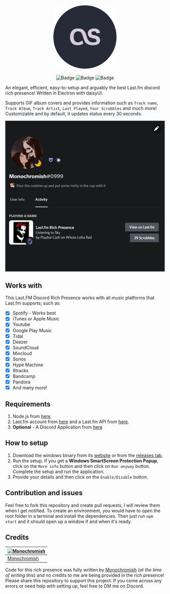 <p align="center">
<img width="200" src="https://raw.githubusercontent.com/Monochromish/Last.fm-Discord-Rich-Presence/main/src/icons/logo.png" alt="Logo">
<br><br>
<img src="https://img.shields.io/github/v/release/Monochromish/Last.fm-Discord-Rich-Presence?color=302f3d&include_prereleases&style=for-the-badge" alt="Badge">
<img src="https://img.shields.io/github/stars/Monochromish/Last.fm-Discord-Rich-Presence?color=302f3d&style=for-the-badge" alt="Badge">
<img src="https://img.shields.io/github/forks/Monochromish/Last.fm-Discord-Rich-Presence?color=302f3d&style=for-the-badge" alt="Badge">
</p>

An elegant, efficient, easy-to-setup and arguably the best Last.fm discord rich presence! Written in Electron with daisyUI.

Supports GIF album covers and provides information such as `Track name`, `Track Album`, `Track Artist`, `Last Played`, `Your Scrobbles` and much more!
Customizable and by default, it updates status every 30 seconds.

![Example](Example.gif 'Example')

## Works with

This Last.FM Discord Rich Presence works with all music platforms that Last.fm supports; such as:

- [x] Spotify - Works best
- [x] iTunes or Apple Music
- [x] Youtube
- [x] Google Play Music
- [x] Tidal
- [x] Deezer
- [x] SoundCloud
- [x] Mixcloud
- [x] Sonos
- [x] Hype Machine
- [x] 8tracks
- [x] Bandcamp
- [x] Pandora
- [x] And many more!

## Requirements

1. Node.js from [here](https://nodejs.org).
2. Last.fm account from [here](https://www.last.fm/join) and a Last.fm API from [here](https://www.last.fm/api/account/create).
3. **Optional** - A Discord Application from [here](https://discord.com/developers/applications)

## How to setup

1. Download the windows binary from its [website](https://www.lastfmrichpresence.tk) or from the [releases tab](https://github.com/Monochromish/Last.fm-Discord-Rich-Presence/releases).
2. Run the setup. If you get a **Windows SmartScreen Protection Popup**, click on the `More info` button and then click on `Run anyway` button. Complete the setup and run the application.
3. Provide your details and then click on the `Enable/Disable` button.

## Contribution and issues

Feel free to fork this repository and create pull requests, I will review them when I get notified.
To create an environment, you would have to open the root folder in a terminal and install the dependencies. Then just run `npm start` and it should open up a window if and when it's ready.

## Credits

| [![Monochromish](https://github.com/Monochromish.png?size=100)](https://github.com/Monochromish) 	|
|---	|
| [Monochromish](https://github.com/Monochromish) 	|

Code for this rich presence was fully written by [Monochromish](https://monolul.me) (_at the time of writing this_) and no credits to me are being provided in the rich presence! Please share this repository to support this project.
If you come across any errors or need help with setting up, feel free to DM me on Discord.
